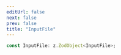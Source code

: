 ```yaml
---
editUrl: false
next: false
prev: false
title: "InputFile"
---
```


```ts
const InputFile: z.ZodObject<InputFile>;
```
